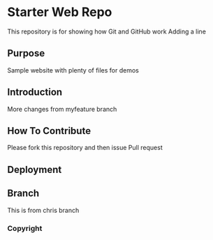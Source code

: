 # Starter Web Repo

This repository is for showing how Git and GitHub work
Adding a line 

## Purpose

Sample website with plenty of files for demos

## Introduction
More changes from myfeature branch 

## How To Contribute
Please fork this repository and then issue Pull request

## Deployment

## Branch
This is from chris branch
### Copyright
